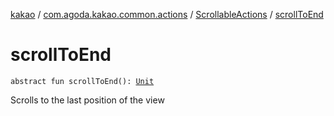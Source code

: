[kakao](../../index.md) / [com.agoda.kakao.common.actions](../index.md) / [ScrollableActions](index.md) / [scrollToEnd](./scroll-to-end.md)

# scrollToEnd

`abstract fun scrollToEnd(): `[`Unit`](https://kotlinlang.org/api/latest/jvm/stdlib/kotlin/-unit/index.html)

Scrolls to the last position of the view

